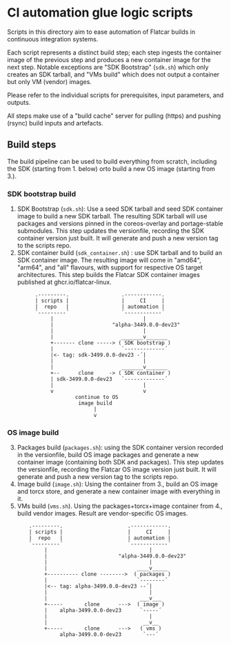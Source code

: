 # CI automation glue logic scripts

Scripts in this directory aim to ease automation of Flatcar builds in continuous integration systems.

Each script represents a distinct build step; each step ingests the container image of the previous step and produces a new container image for the next step.
Notable exceptions are "SDK Bootstrap" (`sdk.sh`) which only creates an SDK tarball, and "VMs build" which does not output a container but only VM (vendor) images.

Please refer to the individual scripts for prerequisites, input parameters, and outputs.

All steps make use of a "build cache" server for pulling (https) and pushing (rsync) build inputs and artefacts.

## Build steps

The build pipeline can be used to build everything from scratch, including the SDK (starting from 1. below) orto build a new OS image (starting from 3.).

### SDK bootstrap build

1. SDK Bootstrap (`sdk.sh`): Use a seed SDK tarball and seed SDK container image to build a new SDK tarball.
   The resulting SDK tarball will use packages and versions pinned in the coreos-overlay and portage-stable submodules.
   This step updates the versionfile, recording the SDK container version just built.
   It will generate and push a new version tag to the scripts repo.
2. SDK container build (`sdk_container.sh`) : use SDK tarball and to build an SDK container image.
   The resulting image will come in "amd64", "arm64", and "all" flavours, with support for respective OS target architectures. This step builds the Flatcar SDK container images published at ghcr.io/flatcar-linux.

```
         .---------.                 .------------.
         | scripts |                 |     CI     |
         |  repo   |                 | automation |
         `---------´                 `------------´
              |                             |
              |                   "alpha-3449.0.0-dev23"
              |                             |
              |                      _______v_______
              +------- clone -----> ( SDK bootstrap )
              |                      `-------------´
              |<- tag: sdk-3499.0.0-dev23 -´|
              |                             |
              |                      _______v_______
              +--      clone     -> ( SDK container )
              | sdk-3499.0.0-dev23   `-------------´
              |                             |
              v                             v
                      continue to OS
                       image build
                            |
                            v 
```

### OS image build

3. Packages build (`packages.sh`): using the SDK container version recorded in the versionfile, build OS image packages and generate a new container image (containing both SDK and packages).
   This step updates the versionfile, recording the Flatcar OS image version just built.
   It will generate and push a new version tag to the scripts repo.
4. Image build (`image.sh`): Using the container from 3., build an OS image and torcx store, and generate a new container image with everything in it.
5. VMs build (`vms.sh`). Using the packages+torcx+image container from 4., build vendor images. Result are vendor-specific OS images.

```
       .---------.                     .------------.
       | scripts |                     |     CI     |
       |  repo   |                     | automation |
       `---------´                     `------------´
            |                                 |
            |                       "alpha-3449.0.0-dev23"
            |                                 |
            |                             ____v_____
            +---------- clone -------->  ( packages )
            |                             `--------´
            |<-- tag: alpha-3499.0.0-dev23 --´|
            |                                 |
            |                              ___v___
            +-----       clone      --->  ( image )
            |    alpha-3499.0.0-dev23      `-----´
            |                                 |
            |                               __v__
            +-----       clone      --->   ( vms )
                 alpha-3499.0.0-dev23       `---´
```
